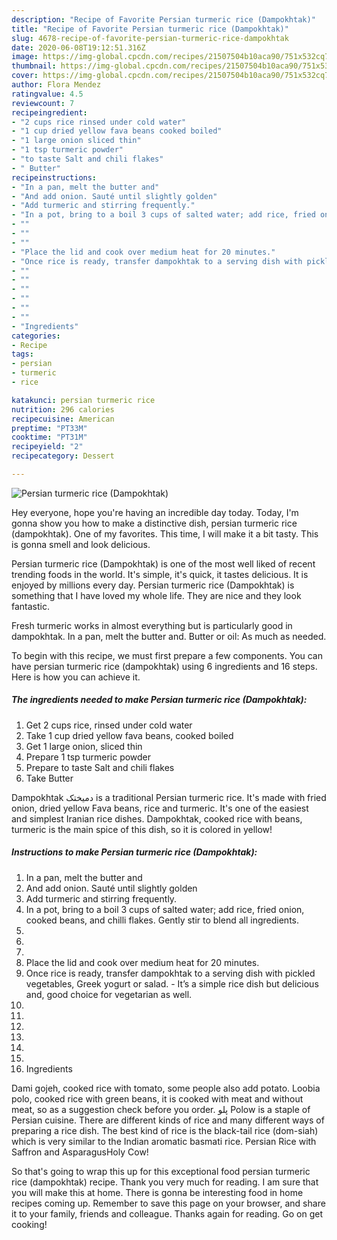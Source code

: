 ```yaml
---
description: "Recipe of Favorite Persian turmeric rice (Dampokhtak)"
title: "Recipe of Favorite Persian turmeric rice (Dampokhtak)"
slug: 4678-recipe-of-favorite-persian-turmeric-rice-dampokhtak
date: 2020-06-08T19:12:51.316Z
image: https://img-global.cpcdn.com/recipes/21507504b10aca90/751x532cq70/persian-turmeric-rice-dampokhtak-recipe-main-photo.jpg
thumbnail: https://img-global.cpcdn.com/recipes/21507504b10aca90/751x532cq70/persian-turmeric-rice-dampokhtak-recipe-main-photo.jpg
cover: https://img-global.cpcdn.com/recipes/21507504b10aca90/751x532cq70/persian-turmeric-rice-dampokhtak-recipe-main-photo.jpg
author: Flora Mendez
ratingvalue: 4.5
reviewcount: 7
recipeingredient:
- "2 cups rice rinsed under cold water"
- "1 cup dried yellow fava beans cooked boiled"
- "1 large onion sliced thin"
- "1 tsp turmeric powder"
- "to taste Salt and chili flakes"
- " Butter"
recipeinstructions:
- "In a pan, melt the butter and"
- "And add onion. Sauté until slightly golden"
- "Add turmeric and stirring frequently."
- "In a pot, bring to a boil 3 cups of salted water; add rice, fried onion, cooked beans, and chilli flakes. Gently stir to blend all ingredients."
- ""
- ""
- ""
- "Place the lid and cook over medium heat for 20 minutes."
- "Once rice is ready, transfer dampokhtak to a serving dish with pickled vegetables, Greek yogurt or salad. It’s a simple rice dish but delicious and, good choice for vegetarian as well."
- ""
- ""
- ""
- ""
- ""
- ""
- "Ingredients"
categories:
- Recipe
tags:
- persian
- turmeric
- rice

katakunci: persian turmeric rice 
nutrition: 296 calories
recipecuisine: American
preptime: "PT33M"
cooktime: "PT31M"
recipeyield: "2"
recipecategory: Dessert

---
```



![Persian turmeric rice (Dampokhtak)](https://img-global.cpcdn.com/recipes/21507504b10aca90/751x532cq70/persian-turmeric-rice-dampokhtak-recipe-main-photo.jpg)

Hey everyone, hope you're having an incredible day today. Today, I'm gonna show you how to make a distinctive dish, persian turmeric rice (dampokhtak). One of my favorites. This time, I will make it a bit tasty. This is gonna smell and look delicious.

Persian turmeric rice (Dampokhtak) is one of the most well liked of recent trending foods in the world. It's simple, it's quick, it tastes delicious. It is enjoyed by millions every day. Persian turmeric rice (Dampokhtak) is something that I have loved my whole life. They are nice and they look fantastic.

Fresh turmeric works in almost everything but is particularly good in dampokhtak. In a pan, melt the butter and. Butter or oil: As much as needed.


To begin with this recipe, we must first prepare a few components. You can have persian turmeric rice (dampokhtak) using 6 ingredients and 16 steps. Here is how you can achieve it.

<!--inarticleads1-->

##### The ingredients needed to make Persian turmeric rice (Dampokhtak):

1. Get 2 cups rice, rinsed under cold water
1. Take 1 cup dried yellow fava beans, cooked boiled
1. Get 1 large onion, sliced thin
1. Prepare 1 tsp turmeric powder
1. Prepare to taste Salt and chili flakes
1. Take  Butter


Dampokhtak دمیختک is a traditional Persian turmeric rice. It&#39;s made with fried onion, dried yellow Fava beans, rice and turmeric. It&#39;s one of the easiest and simplest Iranian rice dishes. Dampokhtak, cooked rice with beans, turmeric is the main spice of this dish, so it is colored in yellow! 

<!--inarticleads2-->

##### Instructions to make Persian turmeric rice (Dampokhtak):

1. In a pan, melt the butter and
1. And add onion. Sauté until slightly golden
1. Add turmeric and stirring frequently.
1. In a pot, bring to a boil 3 cups of salted water; add rice, fried onion, cooked beans, and chilli flakes. Gently stir to blend all ingredients.
1. 
1. 
1. 
1. Place the lid and cook over medium heat for 20 minutes.
1. Once rice is ready, transfer dampokhtak to a serving dish with pickled vegetables, Greek yogurt or salad. - It’s a simple rice dish but delicious and, good choice for vegetarian as well.
1. 
1. 
1. 
1. 
1. 
1. 
1. Ingredients


Dami gojeh, cooked rice with tomato, some people also add potato. Loobia polo, cooked rice with green beans, it is cooked with meat and without meat, so as a suggestion check before you order. پلو Polow is a staple of Persian cuisine. There are different kinds of rice and many different ways of preparing a rice dish. The best kind of rice is the black-tail rice (dom-siah) which is very similar to the Indian aromatic basmati rice. Persian Rice with Saffron and AsparagusHoly Cow! 

So that's going to wrap this up for this exceptional food persian turmeric rice (dampokhtak) recipe. Thank you very much for reading. I am sure that you will make this at home. There is gonna be interesting food in home recipes coming up. Remember to save this page on your browser, and share it to your family, friends and colleague. Thanks again for reading. Go on get cooking!
